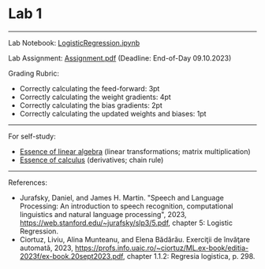 # Lab 1

***

Lab Notebook: [LogisticRegression.ipynb](./LogisticRegression.ipynb)

Lab Assignment:
[Assignment.pdf](./Assignment.pdf) (Deadline: End-of-Day 09.10.2023)

Grading Rubric:
- Correctly calculating the feed-forward: 3pt
- Correctly calculating the weight gradients: 4pt
- Correctly calculating the bias gradients: 2pt
- Correctly calculating the updated weights and biases: 1pt
***

For self-study:
* [Essence of linear algebra](https://www.youtube.com/playlist?list=PLZHQObOWTQDPD3MizzM2xVFitgF8hE_ab) (linear transformations; matrix multiplication)
* [Essence of calculus](https://www.youtube.com/playlist?list=PLZHQObOWTQDMsr9K-rj53DwVRMYO3t5Yr) (derivatives; chain rule)

***

References:
- Jurafsky, Daniel, and James H. Martin. "Speech and Language Processing: An introduction to speech recognition, computational linguistics and natural language processing", 2023, https://web.stanford.edu/~jurafsky/slp3/5.pdf, chapter 5: Logistic Regression.
- Ciortuz, Liviu, Alina Munteanu, and Elena Bădărău. Exerciţii de învăţare automată, 2023, https://profs.info.uaic.ro/~ciortuz/ML.ex-book/editia-2023f/ex-book.20sept2023.pdf, chapter 1.1.2: Regresia logistica, p. 298.
